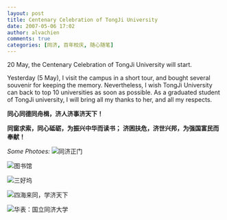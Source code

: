 ```yaml
---
layout: post
title: Centenary Celebration of TongJi University
date: 2007-05-06 17:02
author: alvachien
comments: true
categories: [同济, 百年校庆, 随心随笔]
---
```

20 May, the Centenary Celebration of TongJi University will start.
 
Yesterday (5 May), I visit the campus in a short tour, and bought several souvenir for keeping the memory.
Nevertheless, I wish TongJi University can back to top 10 universities as soon as possible. As a graduated student of TongJi university, I will bring all my thanks to her, and all my respects.
 
**同心同德同舟楫，济人济事济天下！**

**同窗求索，同心砥砺，为振兴中华而读书；**
**济困扶危，济世兴邦，为强国富民而奉献！**

*Some Photoes:*
![同济正门](http://farm1.static.flickr.com/218/508146174_bc182e04ae.jpg)


![图书馆](http://farm1.static.flickr.com/216/508174005_e0409ee30c.jpg)

![三好坞](http://farm1.static.flickr.com/216/508172715_aca7471052.jpg)

![四海来同，学济天下](http://farm1.static.flickr.com/205/508173513_89619ddaeb.jpg)

![华表：国立同济大学](http://farm1.static.flickr.com/229/508078391_44762c0f1b.jpg)

